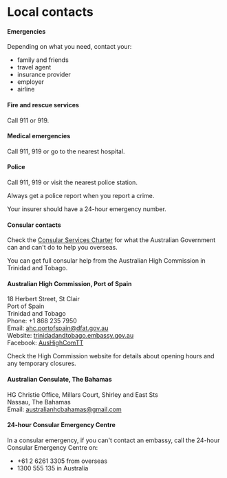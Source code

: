 # Local contacts

#### Emergencies

Depending on what you need, contact your:

* family and friends
* travel agent
* insurance provider
* employer
* airline

#### Fire and rescue services

Call 911 or 919.

#### Medical emergencies

Call 911, 919 or go to the nearest hospital.

#### Police

Call 911, 919 or visit the nearest police station.

Always get a police report when you report a crime.

Your insurer should have a 24-hour emergency number.

#### Consular contacts

Check the [Consular Services Charter](/consular-services/consular-services-charter "Consular Services Charter") for what the Australian Government can and can't do to help you overseas.

You can get full consular help from the Australian High Commission in Trinidad and Tobago.

#### Australian High Commission, Port of Spain

18 Herbert Street, St Clair   
Port of Spain   
Trinidad and Tobago  
Phone: +1 868 235 7950  
Email: [ahc.portofspain@dfat.gov.au](mailto:ahc.portofspain@dfat.gov.au)  
Website: [trinidadandtobago.embassy.gov.au](http://www.trinidadandtobago.highcommission.gov.au/ptsp/home.html)  
Facebook: [AusHighComTT](https://aus01.safelinks.protection.outlook.com/?url=https%3A%2F%2Fwww.facebook.com%2FAusHighComTT&data=04%7C01%7CJames.Dart%40dfat.gov.au%7Cb56c4155737e427f6b0608d91c549f7f%7C9b7f23b30e8347a58a40ffa8a6fea536%7C0%7C0%7C637571972051678533%7CUnknown%7CTWFpbGZsb3d8eyJWIjoiMC4wLjAwMDAiLCJQIjoiV2luMzIiLCJBTiI6Ik1haWwiLCJXVCI6Mn0%3D%7C1000&sdata=yfN7WKdsx2n7iwfyROGhGqB02wum2ChlwxlriRrZGS4%3D&reserved=0)

Check the High Commission website for details about opening hours and any temporary closures.

#### Australian Consulate, The Bahamas

HG Christie Office, Millars Court, Shirley and East Sts  
Nassau, The Bahamas  
Email: [australianhcbahamas@gmail.com](mailto:australianhcbahamas@gmail.com)

#### 24-hour Consular Emergency Centre

In a consular emergency, if you can't contact an embassy, call the 24-hour Consular Emergency Centre on:

* +61 2 6261 3305 from overseas
* 1300 555 135 in Australia